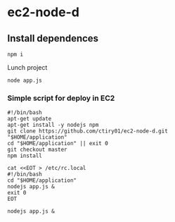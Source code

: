 # ec2-node-d


## Install dependences

```
npm i
```

Lunch project

`node app.js`


### Simple script for deploy in EC2

```
#!/bin/bash
apt-get update
apt-get install -y nodejs npm
git clone https://github.com/ctiry01/ec2-node-d.git
"$HOME/application"
cd "$HOME/application" || exit 0
git checkout master
npm install

cat <<EOT > /etc/rc.local
#!/bin/bash
cd "$HOME/application"
nodejs app.js &
exit 0
EOT

nodejs app.js &
```

